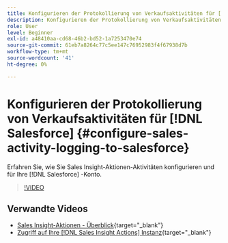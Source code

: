 ```yaml
---
title: Konfigurieren der Protokollierung von Verkaufsaktivitäten für [!DNL Salesforce]
description: Konfigurieren der Protokollierung von Verkaufsaktivitäten für [!DNL Salesforce]
role: User
level: Beginner
exl-id: a48410aa-cd68-46b2-bd52-1a7253470e74
source-git-commit: 61eb7a8264c77c5ee147c76952983f4f67938d7b
workflow-type: tm+mt
source-wordcount: '41'
ht-degree: 0%

---
```


# Konfigurieren der Protokollierung von Verkaufsaktivitäten für [!DNL Salesforce] {#configure-sales-activity-logging-to-salesforce}

Erfahren Sie, wie Sie Sales Insight-Aktionen-Aktivitäten konfigurieren und für Ihre [!DNL Salesforce] -Konto.

>[!VIDEO](https://video.tv.adobe.com/v/340843/?quality=12&learn=on)

## Verwandte Videos

* [Sales Insight-Aktionen - Überblick](/help/sales-insight-actions/sales-insight-actions-overview.md){target=&quot;_blank&quot;}
* [Zugriff auf Ihre [!DNL Sales Insight Actions] Instanz](/help/sales-insight-actions/accessing-your-sales-insight-actions-instance.md){target=&quot;_blank&quot;}
